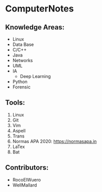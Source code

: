 # ComputerNotes

## Knowledge Areas:
* Linux
* Data Base
* C/C++
* Java
* Networks
* UML
* IA
	* Deep Learning
* Python
* Forensic

## Tools:
1. Linux
2. Git
3. Vim
4. Aspell
5. Trans
6. Normas APA 2020: https://normasapa.in
7. LaTex
8. Bat

## Contributors:
* RocoElWuero
* WellMallard
